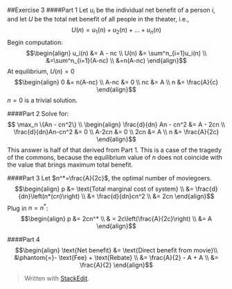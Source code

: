 ##Exercise 3
####Part 1
Let $u_i$ be the individual net benefit of a person $i$, and let $U$ be the total net benefit of all people in the theater, i.e.,
$$
U(n) = u_1(n) + u_2(n) + ... + u_n(n)
$$
Begin computation:
$$\begin{align}
u_i(n) &= A - nc \\
U(n) &= \sum^n_{i=1}u_i(n) \\
&=\sum^n_{i=1}(A-nc) \\
&=n(A-nc)
\end{align}$$
At equilibrium, $U(n)=0$
$$\begin{align}
0 &= n(A-nc) \\
A-nc &= 0 \\
nc &= A \\
n &= \frac{A}{c}
\end{align}$$
$n=0$ is a trivial solution.

####Part 2
Solve for:
$$
\max_n \{An - cn^2\} \\
\begin{align}
\frac{d}{dn} An - cn^2 &= A - 2cn \\
\frac{d}{dn}An-cn^2 &= 0 \\
A-2cn &= 0 \\
2cn &= A \\
n &= \frac{A}{2c}
\end{align}$$
This answer is half of that derived from Part 1. This is a case of the tragedy of the commons, because the equilibrium value of $n$ does not coincide with the value that brings maximum total benefit.

####Part 3
Let $n^*=\frac{A}{2c}$, the optimal number of moviegoers.
$$\begin{align}
p &= \text{Total marginal cost of system} \\
&= \frac{d}{dn}\left(n*(cn)\right) \\
&= \frac{d}{dn}cn^2 \\
&= 2cn
\end{align}$$
Plug in $n=n^*$:
$$\begin{align}
p &= 2cn^* \\
& = 2c\left(\frac{A}{2c}\right) \\
&= A
\end{align}$$

####Part 4
$$\begin{align}
\text{Net benefit} &= \text{Direct benefit from movie}\\
&\phantom{=}- \text{Fee} + \text{Rebate} \\
&= \frac{A}{2} - A + A \\
&= \frac{A}{2}
\end{align}$$

> Written with [StackEdit](https://stackedit.io/).